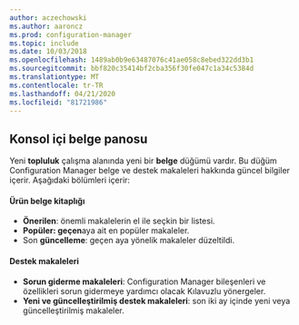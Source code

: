 ```yaml
---
author: aczechowski
ms.author: aaroncz
ms.prod: configuration-manager
ms.topic: include
ms.date: 10/03/2018
ms.openlocfilehash: 1489ab0b9e63487076c41ae058c8ebed322dd3b1
ms.sourcegitcommit: bbf820c35414bf2cba356f30fe047c1a34c5384d
ms.translationtype: MT
ms.contentlocale: tr-TR
ms.lasthandoff: 04/21/2020
ms.locfileid: "81721986"
---
```

## <a name="in-console-documentation-dashboard"></a><a name="bkmk_doc-dashboard"></a>Konsol içi belge panosu
<!--1357546-->

Yeni **topluluk** çalışma alanında yeni bir **belge** düğümü vardır. Bu düğüm Configuration Manager belge ve destek makaleleri hakkında güncel bilgiler içerir. Aşağıdaki bölümleri içerir:  

#### <a name="product-documentation-library"></a>Ürün belge kitaplığı
- **Önerilen**: önemli makalelerin el ile seçkin bir listesi.
- **Popüler: geçen**aya ait en popüler makaleler.
- Son **güncelleme**: geçen aya yönelik makaleler düzeltildi.

#### <a name="support-articles"></a>Destek makaleleri
- **Sorun giderme makaleleri**: Configuration Manager bileşenleri ve özellikleri sorun gidermeye yardımcı olacak Kılavuzlu yönergeler.
- **Yeni ve güncelleştirilmiş destek makaleleri**: son iki ay içinde yeni veya güncelleştirilmiş makaleler.


